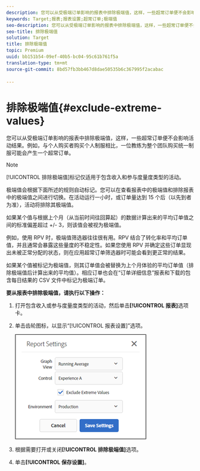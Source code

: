 ```yaml
---
description: 您可以从受极端订单影响的报表中排除极端值，这样，一些超常订单便不会影响活动结果。例如，与个人购买者购买个人制服相比，一位教练为整个团队购买统一制服可能会产生一个超常订单。
keywords: Target;报表;报表设置;超常订单;极端值
seo-description: 您可以从受极端订单影响的报表中排除极端值，这样，一些超常订单便不会影响活动结果。例如，与个人购买者购买个人制服相比，一位教练为整个团队购买统一制服可能会产生一个超常订单。
seo-title: 排除极端值
solution: Target
title: 排除极端值
topic: Premium
uuid: bb151b54-09ef-40b5-bc04-95c61b761f5a
translation-type: tm+mt
source-git-commit: 8bd57fb3bb467d8dae50535b6c367995f2acabac

---
```



# 排除极端值{#exclude-extreme-values}

您可以从受极端订单影响的报表中排除极端值，这样，一些超常订单便不会影响活动结果。例如，与个人购买者购买个人制服相比，一位教练为整个团队购买统一制服可能会产生一个超常订单。

>[!NOTE]
>
>[!UICONTROL 排除极端值]标记仅适用于包含收入和参与度量度类型的活动。

极端值会根据下面所述的规则自动标记。您可以在查看报表中的极端值和排除报表中的极端值之间进行切换。在活动运行一小时，或订单量达到 15 个后（以先到者为准），活动将排除其极端值。

如果某个值与根据上个月（从当前时间往回算起）的数据计算出来的平均订单值之间的标准偏差超过 +/- 3，则该值会被视为极端值。

例如，使用 RPV 时，极端值筛选器往往很有用。RPV 结合了转化率和平均订单值，并且通常会暴露这些量度的不稳定性。如果您使用 RPV 并确定这些订单显现出未被正常分配的状态，则在应用超常订单筛选器时可能会看到更正常的结果。

如果某个值被标记为极端值，则其订单值会被替换为上个月体验的平均订单值（排除极端值后计算出来的平均值）。相应订单也会在“订单详细信息”报表和下载的包含每日结果的 CSV 文件中标记为极端订单。

**要从报表中排除极端值，请执行以下操作：**

1. 打开包含收入或参与度量度类型的活动，然后单击&#x200B;**[!UICONTROL 报表]**&#x200B;选项卡。
1. 单击齿轮图标，以显示“[!UICONTROL 报表设置]”选项。

   ![步骤结果](assets/exclude_extreme_values.png)

1. 根据需要打开或关闭&#x200B;**[!UICONTROL 排除极端值]**&#x200B;选项。
1. 单击&#x200B;**[!UICONTROL 保存设置]**。
